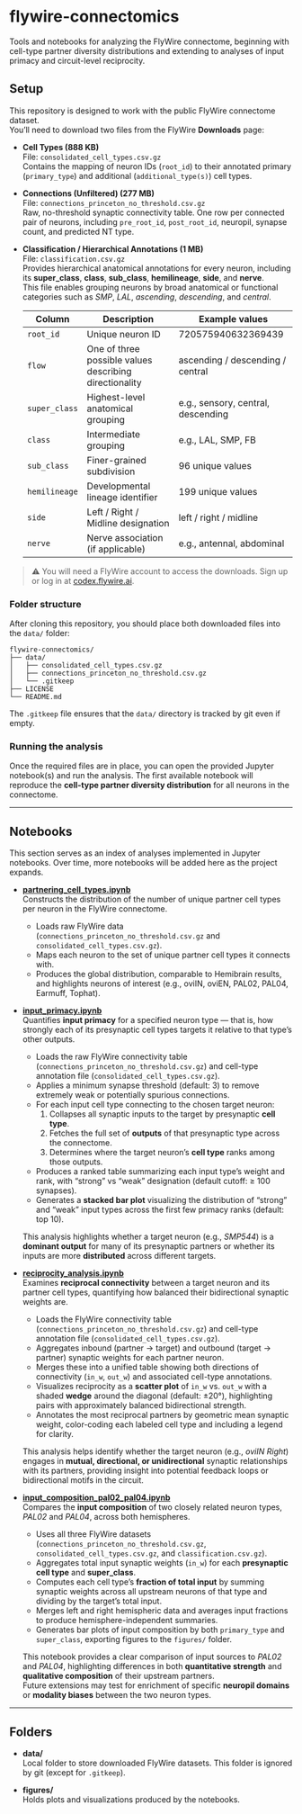# flywire-connectomics
Tools and notebooks for analyzing the FlyWire connectome, beginning with cell-type partner diversity distributions and extending to analyses of input primacy and circuit-level reciprocity.

## Setup

This repository is designed to work with the public FlyWire connectome dataset.  
You’ll need to download two files from the FlyWire **Downloads** page:  

- **Cell Types (888 KB)**  
  File: `consolidated_cell_types.csv.gz`  
  Contains the mapping of neuron IDs (`root_id`) to their annotated primary (`primary_type`) and additional (`additional_type(s)`) cell types.  

- **Connections (Unfiltered) (277 MB)**  
  File: `connections_princeton_no_threshold.csv.gz`  
  Raw, no-threshold synaptic connectivity table. One row per connected pair of neurons, including `pre_root_id`, `post_root_id`, neuropil, synapse count, and predicted NT type.  

- **Classification / Hierarchical Annotations (1 MB)**  
  File: `classification.csv.gz`  
  Provides hierarchical anatomical annotations for every neuron, including its **super_class**, **class**, **sub_class**, **hemilineage**, **side**, and **nerve**.  
  This file enables grouping neurons by broad anatomical or functional categories such as *SMP*, *LAL*, *ascending*, *descending*, and *central*.  

  | Column | Description | Example values |
  |---------|--------------|----------------|
  | `root_id` | Unique neuron ID | 720575940632369439 |
  | `flow` | One of three possible values describing directionality | ascending / descending / central |
  | `super_class` | Highest-level anatomical grouping | e.g., sensory, central, descending |
  | `class` | Intermediate grouping | e.g., LAL, SMP, FB |
  | `sub_class` | Finer-grained subdivision | 96 unique values |
  | `hemilineage` | Developmental lineage identifier | 199 unique values |
  | `side` | Left / Right / Midline designation | left / right / midline |
  | `nerve` | Nerve association (if applicable) | e.g., antennal, abdominal |

> ⚠️ You will need a FlyWire account to access the downloads. Sign up or log in at [codex.flywire.ai](https://codex.flywire.ai).

### Folder structure

After cloning this repository, you should place both downloaded files into the `data/` folder:

```text
flywire-connectomics/
├── data/
│   ├── consolidated_cell_types.csv.gz
│   ├── connections_princeton_no_threshold.csv.gz
│   └── .gitkeep
├── LICENSE
└── README.md
```

The `.gitkeep` file ensures that the `data/` directory is tracked by git even if empty.

### Running the analysis

Once the required files are in place, you can open the provided Jupyter notebook(s) and run the analysis. The first available notebook will reproduce the **cell-type partner diversity distribution** for all neurons in the connectome.

---

## Notebooks

This section serves as an index of analyses implemented in Jupyter notebooks. Over time, more notebooks will be added here as the project expands.

- [**partnering_cell_types.ipynb**](partnering_cell_types.ipynb)  
  Constructs the distribution of the number of unique partner cell types per neuron in the FlyWire connectome.  
  - Loads raw FlyWire data (`connections_princeton_no_threshold.csv.gz` and `consolidated_cell_types.csv.gz`).  
  - Maps each neuron to the set of unique partner cell types it connects with.  
  - Produces the global distribution, comparable to Hemibrain results, and highlights neurons of interest (e.g., oviIN, oviEN, PAL02, PAL04, Earmuff, Tophat).

- [**input_primacy.ipynb**](input_primacy.ipynb)  
  Quantifies **input primacy** for a specified neuron type — that is, how strongly each of its presynaptic cell types targets it relative to that type’s other outputs.  
  - Loads the raw FlyWire connectivity table (`connections_princeton_no_threshold.csv.gz`) and cell-type annotation file (`consolidated_cell_types.csv.gz`).  
  - Applies a minimum synapse threshold (default: 3) to remove extremely weak or potentially spurious connections.  
  - For each input cell type connecting to the chosen target neuron:
    1. Collapses all synaptic inputs to the target by presynaptic **cell type**.  
    2. Fetches the full set of **outputs** of that presynaptic type across the connectome.  
    3. Determines where the target neuron’s **cell type** ranks among those outputs.  
  - Produces a ranked table summarizing each input type’s weight and rank, with “strong” vs “weak” designation (default cutoff: ≥ 100 synapses).  
  - Generates a **stacked bar plot** visualizing the distribution of “strong” and “weak” input types across the first few primacy ranks (default: top 10).  

  This analysis highlights whether a target neuron (e.g., *SMP544*) is a **dominant output** for many of its presynaptic partners or whether its inputs are more **distributed** across different targets.

- [**reciprocity_analysis.ipynb**](reciprocity_analysis.ipynb)  
  Examines **reciprocal connectivity** between a target neuron and its partner cell types, quantifying how balanced their bidirectional synaptic weights are.  
  - Loads the FlyWire connectivity table (`connections_princeton_no_threshold.csv.gz`) and cell-type annotation file (`consolidated_cell_types.csv.gz`).  
  - Aggregates inbound (partner → target) and outbound (target → partner) synaptic weights for each partner neuron.  
  - Merges these into a unified table showing both directions of connectivity (`in_w`, `out_w`) and associated cell-type annotations.  
  - Visualizes reciprocity as a **scatter plot** of `in_w` vs. `out_w` with a shaded **wedge** around the diagonal (default: ±20°), highlighting pairs with approximately balanced bidirectional strength.  
  - Annotates the most reciprocal partners by geometric mean synaptic weight, color-coding each labeled cell type and including a legend for clarity.  

  This analysis helps identify whether the target neuron (e.g., *oviIN Right*) engages in **mutual, directional, or unidirectional** synaptic relationships with its partners, providing insight into potential feedback loops or bidirectional motifs in the circuit.

- [**input_composition_pal02_pal04.ipynb**](input_composition_pal02_pal04.ipynb)  
  Compares the **input composition** of two closely related neuron types, *PAL02* and *PAL04*, across both hemispheres.  
  - Uses all three FlyWire datasets (`connections_princeton_no_threshold.csv.gz`, `consolidated_cell_types.csv.gz`, and `classification.csv.gz`).  
  - Aggregates total input synaptic weights (`in_w`) for each **presynaptic cell type** and **super_class**.  
  - Computes each cell type’s **fraction of total input** by summing synaptic weights across all upstream neurons of that type and dividing by the target’s total input.  
  - Merges left and right hemispheric data and averages input fractions to produce hemisphere-independent summaries.  
  - Generates bar plots of input composition by both `primary_type` and `super_class`, exporting figures to the `figures/` folder.  

  This notebook provides a clear comparison of input sources to *PAL02* and *PAL04*, highlighting differences in both **quantitative strength** and **qualitative composition** of their upstream partners.  
  Future extensions may test for enrichment of specific **neuropil domains** or **modality biases** between the two neuron types.

---

## Folders

- **data/**  
  Local folder to store downloaded FlyWire datasets. This folder is ignored by git (except for `.gitkeep`).  

- **figures/**  
  Holds plots and visualizations produced by the notebooks.

